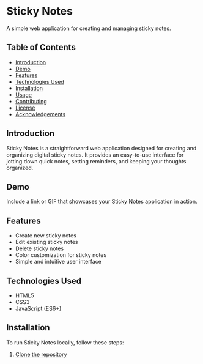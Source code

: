 # Sticky NotesA simple web application for creating and managing sticky notes.## Table of Contents- [Introduction](#introduction)- [Demo](#demo)- [Features](#features)- [Technologies Used](#technologies-used)- [Installation](#installation)- [Usage](#usage)- [Contributing](#contributing)- [License](#license)- [Acknowledgements](#acknowledgements)## IntroductionSticky Notes is a straightforward web application designed for creating and organizing digital sticky notes. It provides an easy-to-use interface for jotting down quick notes, setting reminders, and keeping your thoughts organized.## DemoInclude a link or GIF that showcases your Sticky Notes application in action.## Features- Create new sticky notes- Edit existing sticky notes- Delete sticky notes- Color customization for sticky notes- Simple and intuitive user interface## Technologies Used- HTML5- CSS3- JavaScript (ES6+)## InstallationTo run Sticky Notes locally, follow these steps:1. [Clone the repository](https://github.com/samarthbirajdar96/sticky-notes.git)